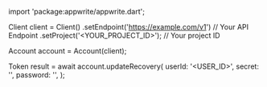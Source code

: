 import 'package:appwrite/appwrite.dart';

Client client = Client()
    .setEndpoint('https://example.com/v1') // Your API Endpoint
    .setProject('<YOUR_PROJECT_ID>'); // Your project ID

Account account = Account(client);

Token result = await account.updateRecovery(
    userId: '<USER_ID>',
    secret: '<SECRET>',
    password: '',
);
